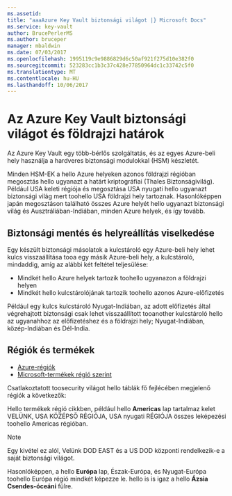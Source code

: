 ```yaml
---
ms.assetid: 
title: "aaaAzure Key Vault biztonsági világot |} Microsoft Docs"
ms.service: key-vault
author: BrucePerlerMS
ms.author: bruceper
manager: mbaldwin
ms.date: 07/03/2017
ms.openlocfilehash: 1995119c9e9886829d6c50af921f275d10e382f0
ms.sourcegitcommit: 523283cc1b3c37c428e77850964dc1c33742c5f0
ms.translationtype: MT
ms.contentlocale: hu-HU
ms.lasthandoff: 10/06/2017
---
```

# <a name="azure-key-vault-security-worlds-and-geographic-boundaries"></a>Az Azure Key Vault biztonsági világot és földrajzi határok

Az Azure Key Vault egy több-bérlős szolgáltatás, és az egyes Azure-beli hely használja a hardveres biztonsági modulokkal (HSM) készletét. 

Minden HSM-EK a hello Azure helyeken azonos földrajzi régióban megosztás hello ugyanazt a határt kriptográfiai (Thales Biztonságivilág). Például USA keleti régiója és megosztása USA nyugati hello ugyanazt biztonsági világ mert toohello USA földrajzi hely tartoznak. Hasonlóképpen japán megosztáson található összes Azure helyét hello ugyanazt biztonsági világ és Ausztráliában-Indiában, minden Azure helyek, és így tovább. 

## <a name="backup-and-restore-behavior"></a>Biztonsági mentés és helyreállítás viselkedése

Egy készült biztonsági másolatok a kulcstároló egy Azure-beli hely lehet kulcs visszaállítása tooa egy másik Azure-beli hely, a kulcstároló, mindaddig, amíg az alábbi két feltétel teljesülése:

- Mindkét hello Azure helyek tartozik toohello ugyanazon a földrajzi helyen
- Mindkét hello kulcstárolójának tartozik toohello azonos Azure-előfizetés

Például egy kulcs kulcstároló Nyugat-Indiában, az adott előfizetés által végrehajtott biztonsági csak lehet visszaállított tooanother kulcstároló hello az ugyanahhoz az előfizetéshez és a földrajzi hely; Nyugat-Indiában, közép-Indiában és Dél-India.

## <a name="regions-and-products"></a>Régiók és termékek

- [Azure-régiók](https://azure.microsoft.com/regions/)
- [Microsoft-termékek régió szerint](https://azure.microsoft.com/regions/services/)

Csatlakoztatott toosecurity világot hello táblák fő fejlécében megjelenő régiók a következők:

Hello termékek régió cikkben, például hello **Americas** lap tartalmaz kelet VELÜNK, USA KÖZÉPSŐ RÉGIÓJA, USA nyugati RÉGIÓJA összes leképezési toohello Americas régióban. 

>[!NOTE]
>Egy kivétel ez alól, Velünk DOD EAST és a US DOD központi rendelkezik-e a saját biztonsági világot. 

Hasonlóképpen, a hello **Európa** lap, Észak-Európa, és Nyugat-Európa toohello Európa régió mindkét képezze le. hello is is igaz a hello **Ázsia Csendes-óceáni** fülre.



